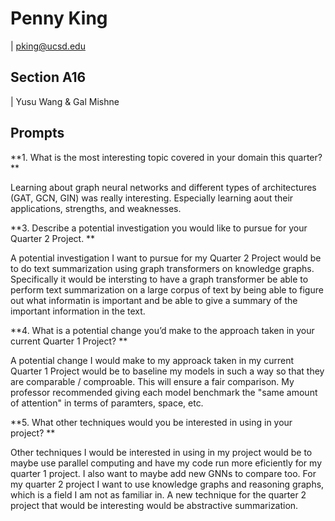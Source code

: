 # Penny King
| pking@ucsd.edu

## Section A16
| Yusu Wang & Gal Mishne

## Prompts
**1. What is the most interesting topic covered in your domain this quarter?
**

Learning about graph neural networks and different types of architectures (GAT, GCN, GIN) was really interesting. Especially learning aout their applications, strengths, and weaknesses.

**3. Describe a potential investigation you would like to pursue for your Quarter 2 Project.
**

A potential investigation I want to pursue for my Quarter 2 Project would be to do text summarization using graph transformers on knowledge graphs. Specifically it would be intersting to have a graph transformer be able to perform text summarization on a large corpus of text by being able to figure out what informatin is important and be able to give a summary of the important information in the text.

**4. What is a potential change you’d make to the approach taken in your current Quarter 1 Project?
**

A potential change I would make to my approack taken in my current Quarter 1 Project would be to baseline my models in such a way so that they are comparable / comproable. This will ensure a fair comparison. My professor recommended giving each model benchmark the "same amount of attention" in terms of paramters, space, etc.

**5. What other techniques would you be interested in using in your project?
**

Other techniques I would be interested in using in my project would be to maybe use parallel computing and have my code run more eficiently for my quarter 1 project. I also want to maybe add new GNNs to compare too.
For my quarter 2 project I want to use knowledge graphs and reasoning graphs, which is a field I am not as familiar in. A new technique for the quarter 2 project that would be interesting would be abstractive summarization.

